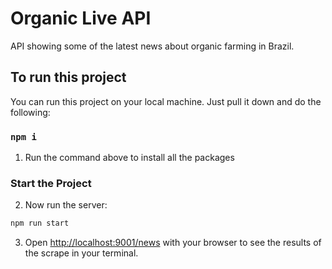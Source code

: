 # Organic Live API
API showing some of the latest news about organic farming in Brazil.

## To run this project

You can run this project on your local machine. Just pull it down and do the following:

### `npm i`

1. Run the command above to install all the packages

### Start the Project

2. Now run the server:

```bash
npm run start
```

3. Open [http://localhost:9001/news](http://localhost:9001/news) with your browser to see the results of the scrape in your terminal.
